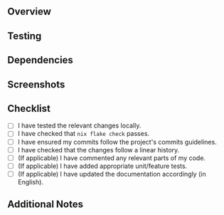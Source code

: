 ## Overview

<!-- Provide a brief overview of what this PR aims to accomplish. For instance,
is it adding a new configuration, updating an existing one, fixing a bug, or
improving the documentation? -->

## Testing

<!-- Describe the testing process for the changes. Include steps to reproduce
any relevant scenarios and the expected outcomes. For example when creating a new
package, test that `nix build` produces the expected binaries/libraries and that
they work as well. Or when adding new NixOS/home-manager modules that you were
able to include them in a NixOS/home-configuration build and that they work.-->

## Dependencies

<!-- List any new dependencies introduced by this PR, or if any existing
dependencies are updated or removed. -->

## Screenshots
<!-- Provide screenshots demonstrating the changes, especially for UI-related
updates (if applicable). -->

## Checklist

<!-- Ensure you've gone through this checklist before submitting your PR. -->

- [ ] I have tested the relevant changes locally.
- [ ] I have checked that `nix flake check` passes.
- [ ] I have ensured my commits follow the project's commits guidelines.
- [ ] I have checked that the changes follow a linear history.
- [ ] (If applicable) I have commented any relevant parts of my code.
- [ ] (If applicable) I have added appropriate unit/feature tests.
- [ ] (If applicable) I have updated the documentation accordingly (in English).

## Additional Notes

<!-- Add any other notes, comments, or considerations regarding the PR here. -->
